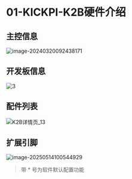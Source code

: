 # 01-KICKPI-K2B硬件介绍





## 主控信息

![image-20240320092438171](http://tanzhtanzh.oss-cn-shenzhen.aliyuncs.com/img/image-20240320092438171.png)





## 开发板信息

![3](http://tanzhtanzh.oss-cn-shenzhen.aliyuncs.com/img/3.jpg)



## 配件列表

![K2B详情页_13](http://tanzhtanzh.oss-cn-shenzhen.aliyuncs.com/img/K2B详情页_13.png)




## 扩展引脚

![image-20250514100544929](http://tanzhtanzh.oss-cn-shenzhen.aliyuncs.com/img/image-20250514100544929.png)

> 带 * 号为软件默认配置功能